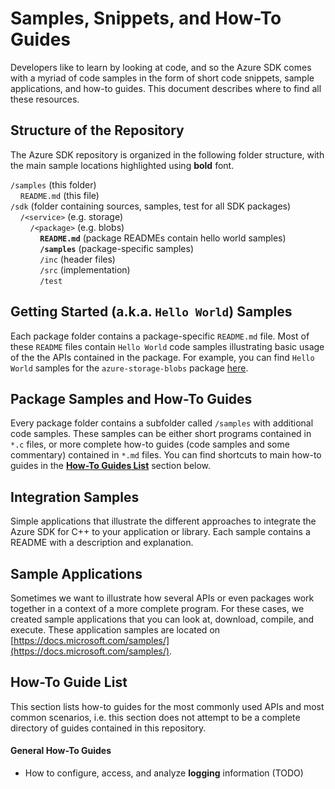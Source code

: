 # Samples, Snippets, and How-To Guides

Developers like to learn by looking at code, and so the Azure SDK comes with a myriad of code samples in the form of short code snippets, sample applications, and how-to guides. This document describes where to find all these resources.

## Structure of the Repository

The Azure SDK repository is organized in the following folder structure, with the main sample locations highlighted using **bold** font.

`/samples` (this folder)<br>
&nbsp;&nbsp;&nbsp;&nbsp;`README.md` (this file)<br>
`/sdk` (folder containing sources, samples, test for all SDK packages)<br>
&nbsp;&nbsp;&nbsp;&nbsp;`/<service>` (e.g. storage)<br>
&nbsp;&nbsp;&nbsp;&nbsp;&nbsp;&nbsp;&nbsp;&nbsp;`/<package>` (e.g. blobs)<br>
&nbsp;&nbsp;&nbsp;&nbsp;&nbsp;&nbsp;&nbsp;&nbsp;&nbsp;&nbsp;&nbsp;&nbsp;**`README.md`** (package READMEs contain hello world samples)<br>
&nbsp;&nbsp;&nbsp;&nbsp;&nbsp;&nbsp;&nbsp;&nbsp;&nbsp;&nbsp;&nbsp;&nbsp;**`/samples`** (package-specific samples)<br>
&nbsp;&nbsp;&nbsp;&nbsp;&nbsp;&nbsp;&nbsp;&nbsp;&nbsp;&nbsp;&nbsp;&nbsp;`/inc` (header files)<br>
&nbsp;&nbsp;&nbsp;&nbsp;&nbsp;&nbsp;&nbsp;&nbsp;&nbsp;&nbsp;&nbsp;&nbsp;`/src` (implementation)<br>
&nbsp;&nbsp;&nbsp;&nbsp;&nbsp;&nbsp;&nbsp;&nbsp;&nbsp;&nbsp;&nbsp;&nbsp;`/test`<br>

##  Getting Started (a.k.a. `Hello World`) Samples

Each package folder contains a package-specific `README.md` file. Most of these `README` files contain `Hello World` code samples illustrating basic usage of the the APIs contained in the package. For example, you can find `Hello World` samples for the `azure-storage-blobs` package [here](https://github.com/Azure/azure-sdk-for-cpp/blob/main/sdk/storage/README.md#code-samples).

## Package Samples and How-To Guides

Every package folder contains a subfolder called `/samples` with additional code samples. These samples can be either short programs contained in `*.c` files, or more complete how-to guides (code samples and some commentary) contained in `*.md` files. You can find shortcuts to main how-to guides in the [**How-To Guides List**](#how-to-guide-list) section below.

## Integration Samples

Simple applications that illustrate the different approaches to integrate the Azure SDK for C++ to your application or library. Each sample contains a README with a description and explanation.

## Sample Applications

Sometimes we want to illustrate how several APIs or even packages work together in a context of a more complete program. For these cases, we created sample applications that you can look at, download, compile, and execute. These application samples are located on
[https://docs.microsoft.com/samples/](https://docs.microsoft.com/samples/).

## How-To Guide List

This section lists how-to guides for the most commonly used APIs and most common scenarios, i.e. this section does not attempt to be a complete directory of guides contained in this repository.

#### General How-To Guides

- How to configure, access, and analyze **logging** information (TODO)
